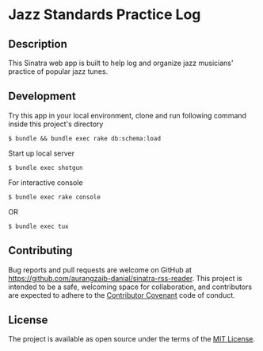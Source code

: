 # Jazz Standards Practice Log

## Description

This Sinatra web app is built to help log and organize jazz musicians' practice of popular jazz tunes.

## Development

Try this app in your local environment, clone and run following command inside this project's directory

    $ bundle && bundle exec rake db:schema:load

Start up local server

    $ bundle exec shotgun 

For interactive console

    $ bundle exec rake console

OR

    $ bundle exec tux

## Contributing

Bug reports and pull requests are welcome on GitHub at https://github.com/aurangzaib-danial/sinatra-rss-reader. This project is intended to be a safe, welcoming space for collaboration, and contributors are expected to adhere to the [Contributor Covenant](https://contributor-covenant.org/) code of conduct.

## License

The project is available as open source under the terms of the [MIT License](https://opensource.org/licenses/MIT).